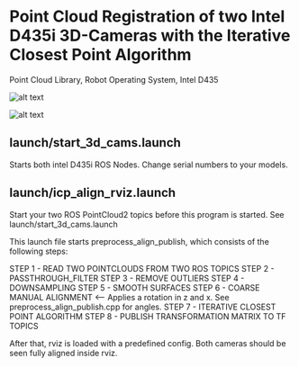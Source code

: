# Point Cloud Registration of two Intel D435i 3D-Cameras with the Iterative Closest Point Algorithm 
Point Cloud Library, Robot Operating System, Intel D435

![alt text](https://repository-images.githubusercontent.com/215542871/3e9e6c00-24e2-11ea-9a2c-60b583b701e3)

![alt text](https://i.ibb.co/W3w2vqp/4000-3000-max.jpg)


## launch/start_3d_cams.launch
Starts both intel D435i ROS Nodes. Change serial numbers to your models.

## launch/icp_align_rviz.launch
Start your two ROS PointCloud2 topics before this program is started. See launch/start_3d_cams.launch

This launch file starts preprocess_align_publish, which consists of the following steps:

STEP 1 - READ TWO POINTCLOUDS FROM TWO ROS TOPICS
STEP 2 - PASSTHROUGH_FILTER
STEP 3 - REMOVE OUTLIERS
STEP 4 - DOWNSAMPLING
STEP 5 - SMOOTH SURFACES
STEP 6 - COARSE MANUAL ALIGNMENT          <-- Applies a rotation in z and x. See preprocess_align_publish.cpp for angles.
STEP 7 - ITERATIVE CLOSEST POINT ALGORITHM
STEP 8 - PUBLISH TRANSFORMATION MATRIX TO TF TOPICS

After that, rviz is loaded with a predefined config. Both cameras should be seen fully aligned inside rviz.
